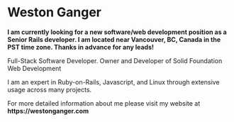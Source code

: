 # Weston Ganger
  
**I am currently looking for a new software/web development position as a Senior Rails developer. I am located near Vancouver, BC, Canada in the PST time zone. Thanks in advance for any leads!**

Full-Stack Software Developer. Owner and Developer of Solid Foundation Web Development

I am an expert in Ruby-on-Rails, Javascript, and Linux through extensive usage across many projects.

For more detailed information about me please visit my website at __https://westonganger.com__
